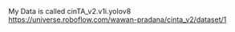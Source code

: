 My Data is called cinTA_v2.v1i.yolov8
https://universe.roboflow.com/wawan-pradana/cinta_v2/dataset/1
